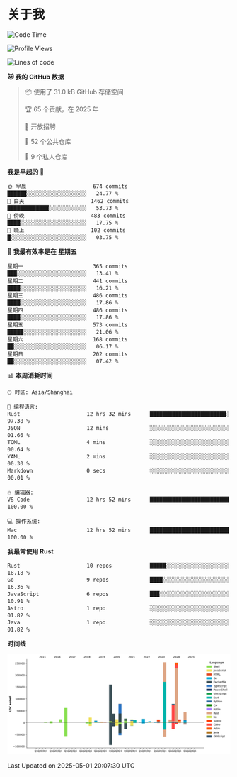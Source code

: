 # 关于我

<!--START_SECTION:waka-->
![Code Time](http://img.shields.io/badge/Code%20Time-3%2C735%20hrs%2021%20mins-blue)

![Profile Views](http://img.shields.io/badge/%E4%B8%AA%E4%BA%BA%E8%B5%84%E6%96%99%E8%A7%82%E7%9C%8B%E6%AC%A1%E6%95%B0-0-blue)

![Lines of code](https://img.shields.io/badge/%E4%BB%8E%E3%80%8CHello%20World%E3%80%8D%E8%B5%B7%E6%88%91%E5%B7%B2%E7%BB%8F%E5%86%99%E4%BA%86-1.1%20million%20%E8%A1%8C%E4%BB%A3%E7%A0%81-blue)

**🐱 我的 GitHub 数据** 

> 📦  使用了 31.0 kB GitHub 存储空间 
 > 
> 🏆 65 个贡献，在 2025 年
 > 
> 💼 开放招聘
 > 
> 📜 52 个公共仓库 
 > 
> 🔑 9 个私人仓库 
 > 
**我是早起的 🐤** 

```text
🌞 早晨                     674 commits         ██████░░░░░░░░░░░░░░░░░░░   24.77 % 
🌆 白天                     1462 commits        █████████████░░░░░░░░░░░░   53.73 % 
🌃 傍晚                     483 commits         ████░░░░░░░░░░░░░░░░░░░░░   17.75 % 
🌙 晚上                     102 commits         █░░░░░░░░░░░░░░░░░░░░░░░░   03.75 % 
```
📅 **我最有效率是在 星期五** 

```text
星期一                      365 commits         ███░░░░░░░░░░░░░░░░░░░░░░   13.41 % 
星期二                      441 commits         ████░░░░░░░░░░░░░░░░░░░░░   16.21 % 
星期三                      486 commits         ████░░░░░░░░░░░░░░░░░░░░░   17.86 % 
星期四                      486 commits         ████░░░░░░░░░░░░░░░░░░░░░   17.86 % 
星期五                      573 commits         █████░░░░░░░░░░░░░░░░░░░░   21.06 % 
星期六                      168 commits         ██░░░░░░░░░░░░░░░░░░░░░░░   06.17 % 
星期日                      202 commits         ██░░░░░░░░░░░░░░░░░░░░░░░   07.42 % 
```


📊 **本周消耗时间** 

```text
🕑︎ 时区: Asia/Shanghai

💬 编程语言: 
Rust                     12 hrs 32 mins      ████████████████████████░   97.38 % 
JSON                     12 mins             ░░░░░░░░░░░░░░░░░░░░░░░░░   01.66 % 
TOML                     4 mins              ░░░░░░░░░░░░░░░░░░░░░░░░░   00.64 % 
YAML                     2 mins              ░░░░░░░░░░░░░░░░░░░░░░░░░   00.30 % 
Markdown                 0 secs              ░░░░░░░░░░░░░░░░░░░░░░░░░   00.01 % 

🔥 编辑器: 
VS Code                  12 hrs 52 mins      █████████████████████████   100.00 % 

💻 操作系统: 
Mac                      12 hrs 52 mins      █████████████████████████   100.00 % 
```

**我最常使用 Rust** 

```text
Rust                     10 repos            █████░░░░░░░░░░░░░░░░░░░░   18.18 % 
Go                       9 repos             ████░░░░░░░░░░░░░░░░░░░░░   16.36 % 
JavaScript               6 repos             ███░░░░░░░░░░░░░░░░░░░░░░   10.91 % 
Astro                    1 repo              ░░░░░░░░░░░░░░░░░░░░░░░░░   01.82 % 
Java                     1 repo              ░░░░░░░░░░░░░░░░░░░░░░░░░   01.82 % 
```



**时间线**

![Lines of Code chart](https://raw.githubusercontent.com/catusax/catusax/master/assets/bar_graph.png)


 Last Updated on 2025-05-01 20:07:30 UTC
<!--END_SECTION:waka-->

